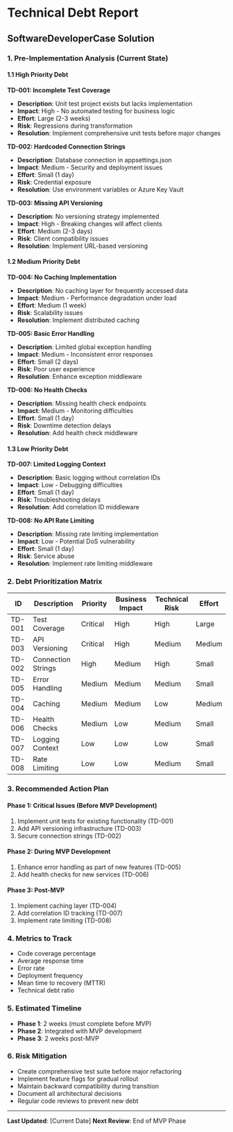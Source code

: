 # Technical Debt Report
## SoftwareDeveloperCase Solution

### 1. Pre-Implementation Analysis (Current State)

#### 1.1 High Priority Debt

**TD-001: Incomplete Test Coverage**
- **Description**: Unit test project exists but lacks implementation
- **Impact**: High - No automated testing for business logic
- **Effort**: Large (2-3 weeks)
- **Risk**: Regressions during transformation
- **Resolution**: Implement comprehensive unit tests before major changes

**TD-002: Hardcoded Connection Strings**
- **Description**: Database connection in appsettings.json
- **Impact**: Medium - Security and deployment issues
- **Effort**: Small (1 day)
- **Risk**: Credential exposure
- **Resolution**: Use environment variables or Azure Key Vault

**TD-003: Missing API Versioning**
- **Description**: No versioning strategy implemented
- **Impact**: High - Breaking changes will affect clients
- **Effort**: Medium (2-3 days)
- **Risk**: Client compatibility issues
- **Resolution**: Implement URL-based versioning

#### 1.2 Medium Priority Debt

**TD-004: No Caching Implementation**
- **Description**: No caching layer for frequently accessed data
- **Impact**: Medium - Performance degradation under load
- **Effort**: Medium (1 week)
- **Risk**: Scalability issues
- **Resolution**: Implement distributed caching

**TD-005: Basic Error Handling**
- **Description**: Limited global exception handling
- **Impact**: Medium - Inconsistent error responses
- **Effort**: Small (2 days)
- **Risk**: Poor user experience
- **Resolution**: Enhance exception middleware

**TD-006: No Health Checks**
- **Description**: Missing health check endpoints
- **Impact**: Medium - Monitoring difficulties
- **Effort**: Small (1 day)
- **Risk**: Downtime detection delays
- **Resolution**: Add health check middleware

#### 1.3 Low Priority Debt

**TD-007: Limited Logging Context**
- **Description**: Basic logging without correlation IDs
- **Impact**: Low - Debugging difficulties
- **Effort**: Small (1 day)
- **Risk**: Troubleshooting delays
- **Resolution**: Add correlation ID middleware

**TD-008: No API Rate Limiting**
- **Description**: Missing rate limiting implementation
- **Impact**: Low - Potential DoS vulnerability
- **Effort**: Small (1 day)
- **Risk**: Service abuse
- **Resolution**: Implement rate limiting middleware

### 2. Debt Prioritization Matrix

| ID | Description | Priority | Business Impact | Technical Risk | Effort |
|----|-------------|----------|-----------------|----------------|--------|
| TD-001 | Test Coverage | Critical | High | High | Large |
| TD-003 | API Versioning | Critical | High | Medium | Medium |
| TD-002 | Connection Strings | High | Medium | High | Small |
| TD-005 | Error Handling | Medium | Medium | Medium | Small |
| TD-004 | Caching | Medium | Medium | Low | Medium |
| TD-006 | Health Checks | Medium | Low | Medium | Small |
| TD-007 | Logging Context | Low | Low | Low | Small |
| TD-008 | Rate Limiting | Low | Low | Medium | Small |

### 3. Recommended Action Plan

#### Phase 1: Critical Issues (Before MVP Development)
1. Implement unit tests for existing functionality (TD-001)
2. Add API versioning infrastructure (TD-003)
3. Secure connection strings (TD-002)

#### Phase 2: During MVP Development
1. Enhance error handling as part of new features (TD-005)
2. Add health checks for new services (TD-006)

#### Phase 3: Post-MVP
1. Implement caching layer (TD-004)
2. Add correlation ID tracking (TD-007)
3. Implement rate limiting (TD-008)

### 4. Metrics to Track

- Code coverage percentage
- Average response time
- Error rate
- Deployment frequency
- Mean time to recovery (MTTR)
- Technical debt ratio

### 5. Estimated Timeline

- **Phase 1**: 2 weeks (must complete before MVP)
- **Phase 2**: Integrated with MVP development
- **Phase 3**: 2 weeks post-MVP

### 6. Risk Mitigation

- Create comprehensive test suite before major refactoring
- Implement feature flags for gradual rollout
- Maintain backward compatibility during transition
- Document all architectural decisions
- Regular code reviews to prevent new debt

---

**Last Updated**: [Current Date]
**Next Review**: End of MVP Phase
